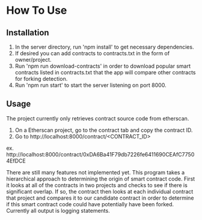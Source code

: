 # How To Use

## Installation
1. In the server directory, run 'npm install' to get necessary dependencies. 
2. If desired you can add contracts to contracts.txt in the form of 
owner/project.
3. Run 'npm run download-contracts' in order to download popular smart contracts
listed in contracts.txt that the app will compare other contracts for forking
detection.
4. Run 'npm run start' to start
the server listening on port 8000.

## Usage
The project currently only retrieves contract source code from etherscan. 
1. On a Etherscan project, go to the contract tab and copy the contract ID.
2. Go to http://localhost:8000/contract/<CONTRACT_ID>

ex. http://localhost:8000/contract/0xDA6Ba41F79db7226fe6411690CEAfC77504EfDCE

There are still many features not implemented yet. This program takes a 
hierarchical approach to determining the origin of smart contract code. First it
looks at all of the contracts in two projects and checks to see if there is 
significant overlap. If so, the contract then looks at each individual contract
that project and compares it to our candidate contract in order to determine if
this smart contract code could have potentially have been forked. Currently all
output is logging statements.